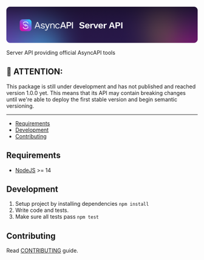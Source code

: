 ![AsyncApi banner](./.github/assets/banner.png)

Server API providing official AsyncAPI tools

## :loudspeaker: ATTENTION:

This package is still under development and has not published and reached version 1.0.0 yet. This means that its API may contain breaking changes until we're able to deploy the first stable version and begin semantic versioning.

---

<!-- toc is generated with GitHub Actions do not remove toc markers -->

<!-- toc -->

- [Requirements](#requirements)
- [Development](#development)
- [Contributing](#contributing)

<!-- tocstop -->

## Requirements

- [NodeJS](https://nodejs.org/en/) >= 14

## Development

1. Setup project by installing dependencies `npm install`
2. Write code and tests.
3. Make sure all tests pass `npm test`

## Contributing

Read [CONTRIBUTING](https://github.com/asyncapi/.github/blob/master/CONTRIBUTING.md) guide.
